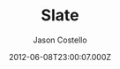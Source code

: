 ---
title: Slate
github: https://github.com/jasoncostello/slate
demo: https://jasoncostello.github.io/slate/
author: Jason Costello
ssg:
  - Jekyll
cms:
  - No Cms
date: 2012-06-08T23:00:07.000Z
description: >-
  Slate is theme for your GitHub Pages or Jekyll site.
  https://jasoncostello.github.io/slate
stale: true
---